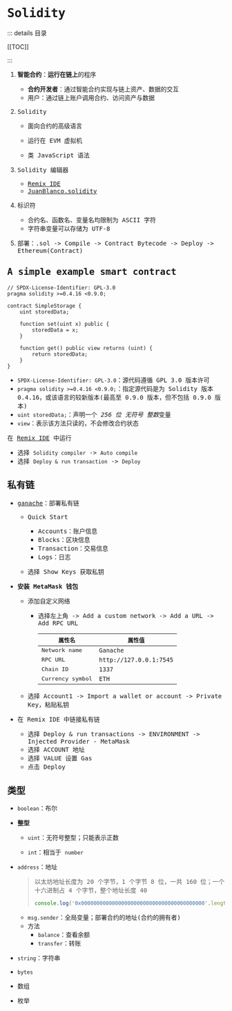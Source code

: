 # <samp>Solidity</samp>

::: details <samp>目录</samp>

[[TOC]]

:::

1. <samp>**智能合约**：**运行在链上**的程序</samp>

   - <samp>**合约开发者**：通过智能合约实现与链上资产、数据的交互</samp>
   - <samp>用户：通过链上账户调用合约、访问资产与数据</samp>

2. <samp>Solidity</samp>

   - <samp>面向合约的高级语言</samp>

   - <samp>运行在 EVM 虚拟机</samp>

   - <samp>类 JavaScript 语法</samp>

3. <samp>Solidity 编辑器</samp>

   - <samp>[Remix IDE](https://remix.ethereum.org/)</samp>
   - <samp>[JuanBlanco.solidity](https://marketplace.visualstudio.com/items?itemName=JuanBlanco.solidity)</samp>

4. <samp>标识符</samp>
   - <samp>合约名、函数名、变量名均限制为 ASCII 字符</samp>
   - <samp>字符串变量可以存储为 UTF-8</samp>
5. <samp>部署：.sol -> Compile -> Contract Bytecode -> Deploy -> Ethereum(Contract)</samp>

## <samp>A simple example smart contract</samp>

```solidity
// SPDX-License-Identifier: GPL-3.0
pragma solidity >=0.4.16 <0.9.0;

contract SimpleStorage {
    uint storedData;

    function set(uint x) public {
        storedData = x;
    }

    function get() public view returns (uint) {
        return storedData;
    }
}
```

- <samp>`SPDX-License-Identifier: GPL-3.0`：源代码遵循 GPL 3.0 版本许可</samp>
- <samp>`pragma solidity >=0.4.16 <0.9.0;`：指定源代码是为 Solidity 版本 0.4.16，或该语言的较新版本(最高至 0.9.0 版本，但不包括 0.9.0 版本)</samp>
- <samp>`uint storedData;`：声明一个 *256 位 无符号 整数*变量</samp>
- <samp>`view`：表示该方法只读的，不会修改合约状态</samp>

<samp>在 [Remix IDE](https://remix.ethereum.org/?#language=solidity&version=0.8.30&code=Ly8gU1BEWC1MaWNlbnNlLUlkZW50aWZpZXI6IEdQTC0zLjAKcHJhZ21hIHNvbGlkaXR5ID49MC40LjE2IDwwLjkuMDsKCmNvbnRyYWN0IFNpbXBsZVN0b3JhZ2UgewogICAgdWludCBzdG9yZWREYXRhOwoKICAgIGZ1bmN0aW9uIHNldCh1aW50IHgpIHB1YmxpYyB7CiAgICAgICAgc3RvcmVkRGF0YSA9IHg7CiAgICB9CgogICAgZnVuY3Rpb24gZ2V0KCkgcHVibGljIHZpZXcgcmV0dXJucyAodWludCkgewogICAgICAgIHJldHVybiBzdG9yZWREYXRhOwogICAgfQp9) 中运行</samp>

- <samp>选择 `Solidity compiler` -> `Auto compile`</samp>
- <samp>选择 `Deploy & run transaction` -> `Deploy`</samp>

## <samp>私有链</samp>

- <samp>[ganache](https://archive.trufflesuite.com/ganache/)：部署私有链</samp>

  - <samp>Quick Start</samp>
    - <samp>Accounts：账户信息</samp>
    - <samp>Blocks：区块信息</samp>
    - <samp>Transaction：交易信息</samp>
    - <samp>Logs：日志</samp>

  - <samp>选择 Show Keys 获取私钥</samp>


- <samp>**安装 MetaMask 钱包**</samp>

  - <samp>添加自定义网络</samp>

    - <samp>选择左上角 -> Add a custom network -> Add a URL -> Add RPC URL</samp>

      | <samp>属性名</samp>          | <samp>属性值</samp>     |
      | ---------------------------- | ----------------------- |
      | <samp>Network name</samp>    | <samp>`Ganache`</samp>  |
      | <samp>RPC URL</samp>         | `http://127.0.0.1:7545` |
      | <samp>Chain ID</samp>        | `1337`                  |
      | <samp>Currency symbol</samp> | <samp>`ETH`</samp>      |


  - <samp>选择 Account1 -> Import a wallet or account -> Private Key，粘贴私钥</samp>

- <samp>在 Remix IDE 中链接私有链</samp>
  - <samp>选择 Deploy & run transactions -> ENVIRONMENT -> Injected Provider - MetaMask</samp>
  - <samp>选择 ACCOUNT 地址</samp>
  - <samp>选择 VALUE 设置 Gas</samp>
  - <samp>点击 Deploy</samp>

## <samp>类型</samp>

- <samp>`boolean`：布尔</samp>

- <samp>**整型**</samp>

  - <samp>`uint`：无符号整型；只能表示正数</samp>

  - <samp>`int`：相当于 `number`</samp>

- <samp>`address`：地址</samp>

  > <samp>以太坊地址长度为 20 个字节，1 个字节 8 位，一共 160 位；一个十六进制占 4 个字节，整个地址长度 40</samp>
  >
  > ```js
  > console.log('0x0000000000000000000000000000000000000000'.length); // 42
  > ```

  - <samp>`msg.sender`：全局变量；部署合约的地址(合约的拥有者)</samp>
  - <samp>方法</samp>
    - <samp>`balance`：查看余额</samp>
    - <samp>`transfer`：转账</samp>

- <samp>`string`：字符串</samp>

- <samp>`bytes`</samp>

- <samp>数组</samp>

- <samp>枚举</samp>

  
